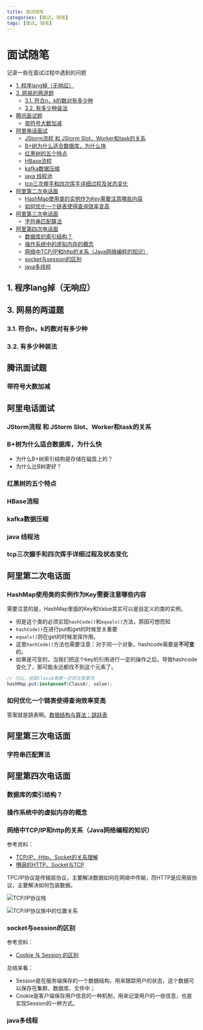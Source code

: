 ```yaml
---
title: 面试随笔
categories: [面试, 随笔]
tags: [面试, 随笔]
---
```

# 面试随笔
记录一些在面试过程中遇到的问题

<!-- TOC -->

- [1. 程序lang掉（无响应）](#1-程序lang掉无响应)
- [3. 网易的两道题](#3-网易的两道题)
    - [3.1. 符合n，k的数对有多少种](#31-符合nk的数对有多少种)
    - [3.2. 有多少种装法](#32-有多少种装法)
- [腾讯面试题](#腾讯面试题)
    - [带符号大数加减](#带符号大数加减)
- [阿里电话面试](#阿里电话面试)
    - [JStorm流程 和 JStorm Slot、Worker和task的关系](#jstorm流程-和-jstorm-slotworker和task的关系)
    - [B+树为什么适合数据库，为什么快](#b树为什么适合数据库为什么快)
    - [红黑树的五个特点](#红黑树的五个特点)
    - [HBase流程](#hbase流程)
    - [kafka数据压缩](#kafka数据压缩)
    - [java 线程池](#java-线程池)
    - [tcp三次握手和四次挥手详细过程及状态变化](#tcp三次握手和四次挥手详细过程及状态变化)
- [阿里第二次电话面](#阿里第二次电话面)
    - [HashMap使用类的实例作为Key需要注意哪些内容](#hashmap使用类的实例作为key需要注意哪些内容)
    - [如何优化一个链表使得查询效率变高](#如何优化一个链表使得查询效率变高)
- [阿里第三次电话面](#阿里第三次电话面)
    - [字符串匹配算法](#字符串匹配算法)
- [阿里第四次电话面](#阿里第四次电话面)
    - [数据库的索引结构？](#数据库的索引结构)
    - [操作系统中的虚拟内存的概念](#操作系统中的虚拟内存的概念)
    - [网络中TCP/IP和http的关系（Java网络编程的知识）](#网络中tcpip和http的关系java网络编程的知识)
    - [socket与session的区别](#socket与session的区别)
    - [java多线程](#java多线程)

<!-- /TOC -->

## 1. 程序lang掉（无响应）
## 3. 网易的两道题
### 3.1. 符合n，k的数对有多少种
### 3.2. 有多少种装法

## 腾讯面试题
### 带符号大数加减

## 阿里电话面试
### JStorm流程 和 JStorm Slot、Worker和task的关系
### B+树为什么适合数据库，为什么快
- 为什么B+树索引结构是存储在磁盘上的？
- 为什么比B树更好？
### 红黑树的五个特点

### HBase流程

### kafka数据压缩

### java 线程池
### tcp三次握手和四次挥手详细过程及状态变化
## 阿里第二次电话面

### HashMap使用类的实例作为Key需要注意哪些内容
需要注意的是，HashMap里面的Key和Value其实可以是自定义的类的实例。

- 但是这个类的必须实现`hashCode()`和`equals()`方法，原因可想而知
- `hashCode()`在进行put和get的时候至关重要
- `equals()`则在get的时候发挥作用。
- 这里`hashCode()`方法也需要注意：对于同一个对象，hashcode需要是**不可变**的。
- 如果是可变的，当我们把这个key的引用进行一定的操作之后，导致hashcode变化了，那可能永远都找不到这个元素了。
```java
// 可以，但是ClassA需要一定的注意事项
hashMap.put(instanceof(ClassA), value);
```

### 如何优化一个链表使得查询效率变高
答案就是跳表啊。[数据结构与算法：跳跃表](../data_struc_algo/跳跃表.md)

## 阿里第三次电话面
### 字符串匹配算法

## 阿里第四次电话面
### 数据库的索引结构？
### 操作系统中的虚拟内存的概念
### 网络中TCP/IP和http的关系（Java网络编程的知识）
参考资料：
- [TCP/IP、Http、Socket的关系理解](https://blog.csdn.net/qq_35181209/article/details/75212533)
- [懵逼的HTTP、Socket与TCP](https://www.jianshu.com/p/a5410f895d6b)

TPC/IP协议是传输层协议，主要解决数据如何在网络中传输，而HTTP是应用层协议，主要解决如何包装数据。

![TCP/IP协议栈](https://raw.githubusercontent.com/zqjflash/tcp-ip-protocal/master/tcp-ip-protocal.png)

![TCP/IP协议族中的位置关系](https://upload-images.jianshu.io/upload_images/735757-e38faee729cc7dfc.png?imageMogr2/auto-orient/strip%7CimageView2/2/w/540)
### socket与session的区别
参考资料：
- [Cookie 与 Session 的区别](https://juejin.im/entry/5766c29d6be3ff006a31b84e)

总结来看：
- Session是在服务端保存的一个数据结构，用来跟踪用户的状态，这个数据可以保存在集群、数据库、文件中；
- Cookie是客户端保存用户信息的一种机制，用来记录用户的一些信息，也是实现Session的一种方式。

### java多线程




























